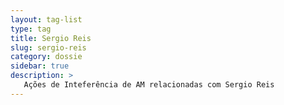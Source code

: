 ```yaml
---
layout: tag-list
type: tag
title: Sergio Reis
slug: sergio-reis
category: dossie
sidebar: true
description: >
   Ações de Inteferência de AM relacionadas com Sergio Reis
---
```

